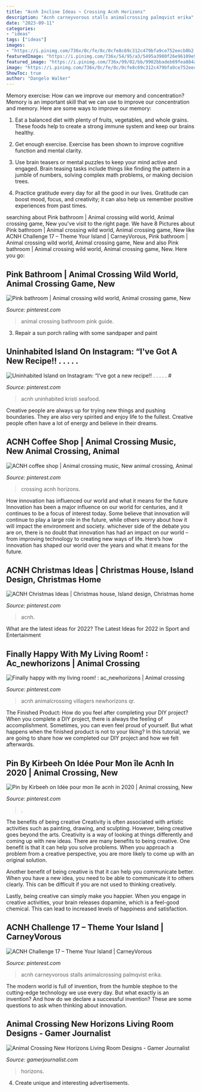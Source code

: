 ```yaml
---
title: "Acnh Incline Ideas ~ Crossing Acnh Horizons"
description: "Acnh carneyvorous stalls animalcrossing palmqvist erika"
date: "2023-09-11"
categories:
- "ideas"
tags: ["ideas"]
images:
- "https://i.pinimg.com/736x/0c/fe/8c/0cfe8c69c312c479bfa9ce752eecb0b2.jpg"
featuredImage: "https://i.pinimg.com/736x/54/95/a3/5495a3980f26e96109e9594b762b27f4.jpg"
featured_image: "https://i.pinimg.com/736x/99/02/bb/9902bbadeb69fea884a75519d353f0d2.jpg"
image: "https://i.pinimg.com/736x/0c/fe/8c/0cfe8c69c312c479bfa9ce752eecb0b2.jpg"
ShowToc: true
author: "Dangelo Walker"
---
```



Memory exercise: How can we improve our memory and concentration?
Memory is an important skill that we can use to improve our concentration and memory. Here are some ways to improve our memory:
1. Eat a balanced diet with plenty of fruits, vegetables, and whole grains. These foods help to create a strong immune system and keep our brains healthy.

2. Get enough exercise. Exercise has been shown to improve cognitive function and mental clarity.

3. Use brain teasers or mental puzzles to keep your mind active and engaged. Brain teasing tasks include things like finding the pattern in a jumble of numbers, solving complex math problems, or making decision trees.

4. Practice gratitude every day for all the good in our lives. Gratitude can boost mood, focus, and creativity; it can also help us remember positive experiences from past times.

	

		
searching about Pink bathroom | Animal crossing wild world, Animal crossing game, New you've visit to the right page. We have 8 Pictures about Pink bathroom | Animal crossing wild world, Animal crossing game, New like ACNH Challenge 17 – Theme Your Island | CarneyVorous, Pink bathroom | Animal crossing wild world, Animal crossing game, New and also Pink bathroom | Animal crossing wild world, Animal crossing game, New. Here you go:
		
    
## Pink Bathroom | Animal Crossing Wild World, Animal Crossing Game, New

<img loading=lazy src="https://i.pinimg.com/736x/54/95/a3/5495a3980f26e96109e9594b762b27f4.jpg" onerror="this.onerror=null;this.src='https://tse2.mm.bing.net/th?id=OIP.oX5_qT5EuweO4LV9z0RrwwHaF-&amp;pid=15.1';" alt="Pink bathroom | Animal crossing wild world, Animal crossing game, New">

_Source: pinterest.com_

>animal crossing bathroom pink guide. 

	

3. Repair a sun porch railing with some sandpaper and paint

    
## Uninhabited Island On Instagram: “I&#039;ve Got A New Recipe!! . . . . . #

<img loading=lazy src="https://i.pinimg.com/736x/99/02/bb/9902bbadeb69fea884a75519d353f0d2.jpg" onerror="this.onerror=null;this.src='https://tse3.mm.bing.net/th?id=OIP.YstY1UsxHb4xufzdSjFIUQHaEe&amp;pid=15.1';" alt="Uninhabited Island on Instagram: “I&#039;ve got a new recipe!! . . . . . #">

_Source: pinterest.com_

>acnh uninhabited kristi seafood. 

	

Creative people are always up for trying new things and pushing boundaries. They are also very spirited and enjoy life to the fullest. Creative people often have a lot of energy and believe in their dreams.

    
## ACNH Coffee Shop | Animal Crossing Music, New Animal Crossing, Animal

<img loading=lazy src="https://i.pinimg.com/736x/9e/3f/09/9e3f09aab3581a7cba1e026b04379a34.jpg" onerror="this.onerror=null;this.src='https://tse4.mm.bing.net/th?id=OIP.odtex1HGR9n45PBexr-HdwHaEK&amp;pid=15.1';" alt="ACNH coffee shop | Animal crossing music, New animal crossing, Animal">

_Source: pinterest.com_

>crossing acnh horizons. 

	

How innovation has influenced our world and what it means for the future
Innovation has been a major influence on our world for centuries, and it continues to be a focus of interest today. Some believe that innovation will continue to play a large role in the future, while others worry about how it will impact the environment and society. whichever side of the debate you are on, there is no doubt that innovation has had an impact on our world – from improving technology to creating new ways of life. Here’s how innovation has shaped our world over the years and what it means for the future.

    
## ACNH Christmas Ideas | Christmas House, Island Design, Christmas Home

<img loading=lazy src="https://i.pinimg.com/736x/0a/45/61/0a45618640588148a9cb25273276b838.jpg" onerror="this.onerror=null;this.src='https://tse3.mm.bing.net/th?id=OIP.ZraOuJ4hhRW-ZzfyrVmrvQHaEK&amp;pid=15.1';" alt="ACNH Christmas Ideas | Christmas house, Island design, Christmas home">

_Source: pinterest.com_

>acnh. 

	

What are the latest ideas for 2022?
The Latest Ideas for 2022 in Sport and Entertainment

    
## Finally Happy With My Living Room! : Ac_newhorizons | Animal Crossing

<img loading=lazy src="https://i.pinimg.com/736x/0e/db/ae/0edbae751225c6b004aa8a7438500427.jpg" onerror="this.onerror=null;this.src='https://tse3.mm.bing.net/th?id=OIP.VYmsWrEc9frolAFSFIj9tQHaHa&amp;pid=15.1';" alt="Finally happy with my living room! : ac_newhorizons | Animal crossing">

_Source: pinterest.com_

>acnh animalcrossing villagers newhorizons qr. 

	

The Finished Product: How do you feel after completing your DIY project?
When you complete a DIY project, there is always the feeling of accomplishment. Sometimes, you can even feel proud of yourself. But what happens when the finished product is not to your liking? In this tutorial, we are going to share how we completed our DIY project and how we felt afterwards.

    
## Pin By Kirbeeh On Idée Pour Mon île Acnh In 2020 | Animal Crossing, New

<img loading=lazy src="https://i.pinimg.com/736x/3c/68/17/3c6817a32686f365f613d914f7a2e61d.jpg" onerror="this.onerror=null;this.src='https://tse1.mm.bing.net/th?id=OIP.C9yi28RMt-DRVB-tum3IIAHaEK&amp;pid=15.1';" alt="Pin by Kirbeeh on Idée pour mon île acnh in 2020 | Animal crossing, New">

_Source: pinterest.com_

>. 

	

The benefits of being creative
Creativity is often associated with artistic activities such as painting, drawing, and sculpting. However, being creative goes beyond the arts. Creativity is a way of looking at things differently and coming up with new ideas.
There are many benefits to being creative. One benefit is that it can help you solve problems. When you approach a problem from a creative perspective, you are more likely to come up with an original solution.

Another benefit of being creative is that it can help you communicate better. When you have a new idea, you need to be able to communicate it to others clearly. This can be difficult if you are not used to thinking creatively.

Lastly, being creative can simply make you happier. When you engage in creative activities, your brain releases dopamine, which is a feel-good chemical. This can lead to increased levels of happiness and satisfaction.

    
## ACNH Challenge 17 – Theme Your Island | CarneyVorous

<img loading=lazy src="https://i.pinimg.com/736x/0c/fe/8c/0cfe8c69c312c479bfa9ce752eecb0b2.jpg" onerror="this.onerror=null;this.src='https://tse2.mm.bing.net/th?id=OIP.NGbW78pGHvdzSRqGfXN-wQHaIB&amp;pid=15.1';" alt="ACNH Challenge 17 – Theme Your Island | CarneyVorous">

_Source: pinterest.com_

>acnh carneyvorous stalls animalcrossing palmqvist erika. 

	

The modern world is full of invention, from the humble stephoe to the cutting-edge technology we use every day. But what exactly is an invention? And how do we declare a successful invention? These are some questions to ask when thinking about innovation.

    
## Animal Crossing New Horizons Living Room Designs - Gamer Journalist

<img loading=lazy src="https://cdn.gamerjournalist.com/primary/2020/05/Animal-Crossing-New-Horizons-Living-Room-Designs-5.jpg" onerror="this.onerror=null;this.src='https://tse2.mm.bing.net/th?id=OIP.yORz-YHaTwL8IBzyI2O9-wHaEK&amp;pid=15.1';" alt="Animal Crossing New Horizons Living Room Designs - Gamer Journalist">

_Source: gamerjournalist.com_

>horizons. 

	

4. Create unique and interesting advertisements.

